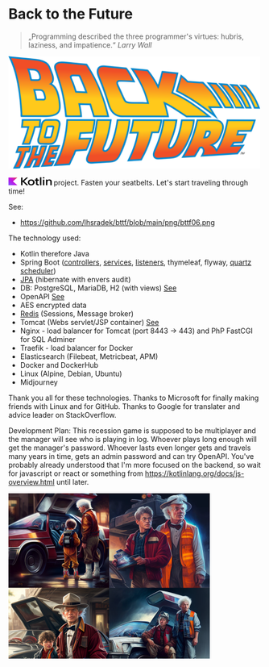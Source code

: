# Back to the Future

> „Programming described the three programmer's virtues: hubris, laziness, and impatience.“ *Larry Wall*

<p>
<img src="https://github.com/lhsradek/bttf/blob/main/bttf-app/src/main/webapp/res/Back-to-the-future-logo.svg" width="500px" th:height="222px" />
</p>

<p>
<img src="https://github.com/lhsradek/bttf/blob/main/bttf-app/src/main/webapp/res/Kotlin Full Color Logo on White RGB.svg" width="86px" height="16px"/> project. Fasten your seatbelts. Let's start traveling through time!
</p>

See:
* https://github.com/lhsradek/bttf/blob/main/png/bttf06.png

The technology used:

* Kotlin therefore Java
* Spring Boot ([controllers](/src/main/kotlin/local/intranet/bttf/api/controller), [services](/src/main/kotlin/local/intranet/bttf/api/service), [listeners](/src/main/kotlin/local/intranet/bttf/api/listener), thymeleaf, flyway, [quartz scheduler](/src/main/kotlin/local/intranet/bttf/api/scheduler))
* [JPA](/src/main/kotlin/local/intranet/bttf/api/model) (hibernate with envers audit)
* DB: PostgreSQL, MariaDB, H2 (with views) [See](/src/main/resources/db/specific)
* OpenAPI [See](/png/bttf03.png)
* AES encrypted data
* [Redis](/src/main/kotlin/local/intranet/bttf/api/redis) (Sessions, Message broker)
* Tomcat (Webs servlet/JSP container) [See](/png/bttf05.png)
* Nginx - load balancer for Tomcat (port 8443 -> 443) and PhP FastCGI for SQL Adminer
* Traefik - load balancer for Docker
* Elasticsearch (Filebeat, Metricbeat, APM)
* Docker and DockerHub
* Linux (Alpine, Debian, Ubuntu)
* Midjourney

Thank you all for these technologies. Thanks to Microsoft for finally making friends with Linux and for GitHub. Thanks to Google for translater and advice leader on StackOverflow.

Development Plan: This recession game is supposed to be multiplayer and the manager will see who is playing in log. Whoever plays long enough will get the manager's password. Whoever lasts even longer gets and travels many years in time, gets an admin password and can try OpenAPI. You've probably already understood that I'm more focused on the backend, so wait for javascript or react or something from https://kotlinlang.org/docs/js-overview.html until later.

<p>
<img src="https://github.com/lhsradek/bttf/blob/main/bttf-app/src/main/webapp/res/bttf.png" width="400px" height="328px"/>
</p>
